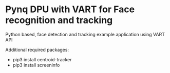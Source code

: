 # Pynq DPU with VART for Face recognition and tracking
Python based, face detection and tracking example application using VART API


Additional required packages:
- pip3 install centroid-tracker
- pip3 install screeninfo
